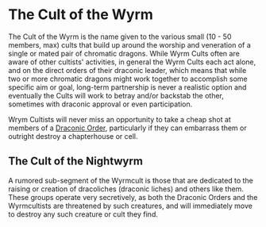 # The Cult of the Wyrm
The Cult of the Wyrm is the name given to the various small (10 - 50 members, max) cults that build up around the worship and veneration of a single or mated pair of chromatic dragons. While Wyrm Cults often are aware of other cultists' activities, in general the Wyrm Cults each act alone, and on the direct orders of their draconic leader, which means that while two or more chromatic dragons might work together to accomplish some specific aim or goal, long-term partnership is never a realistic option and eventually the Cults will work to betray and/or backstab the other, sometimes with draconic approval or even participation.
 
Wrym Cultists will never miss an opportunity to take a cheap shot at members of a [Draconic Order](DraconicOrder.md), particularly if they can embarrass them or outright destroy a chapterhouse or cell.

## The Cult of the Nightwyrm
A rumored sub-segment of the Wyrmcult is those that are dedicated to the raising or creation of dracoliches (draconic liches) and others like them. These groups operate very secretively, as both the Draconic Orders and the Wyrmcultists are threatened by such creatures, and will immediately move to destroy any such creature or cult they find.
